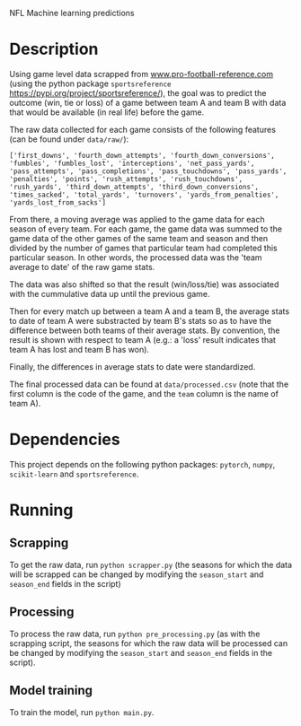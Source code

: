 NFL Machine learning predictions

# Description
Using game level data scrapped from www.pro-football-reference.com (using the python package `sportsreference` https://pypi.org/project/sportsreference/), the goal was to predict the outcome (win, tie or loss) of a game between team A and team B with data that would be available (in real life) before the game. 

The raw data collected for each game consists of the following features (can be found under `data/raw/`):
```
['first_downs', 'fourth_down_attempts', 'fourth_down_conversions', 'fumbles', 'fumbles_lost', 'interceptions', 'net_pass_yards', 'pass_attempts', 'pass_completions', 'pass_touchdowns', 'pass_yards', 'penalties', 'points', 'rush_attempts', 'rush_touchdowns', 'rush_yards', 'third_down_attempts', 'third_down_conversions', 'times_sacked', 'total_yards', 'turnovers', 'yards_from_penalties', 'yards_lost_from_sacks']
```

From there, a moving average was applied to the game data for each season of every team. For each game, the game data was summed to the game data of the other games of the same team and season and then divided by the number of games that particular team had completed this particular season. In other words, the processed data was the 'team average to date' of the raw game stats. 

The data was also shifted so that the result (win/loss/tie) was associated with the cummulative data up until the previous game.

Then for every match up between a team A and a team B, the average stats to date of team A were substracted by team B's stats so as to have the difference between both teams of their average stats. By convention, the result is shown with respect to team A (e.g.: a 'loss' result indicates that team A has lost and team B has won).

Finally, the differences in average stats to date were standardized.

The final processed data can be found at `data/processed.csv` (note that the first column is the code of the game, and the `team` column is the name of team A).

# Dependencies
This project depends on the following python packages: `pytorch`, `numpy`, `scikit-learn` and `sportsreference`.

# Running
## Scrapping
To get the raw data, run `python scrapper.py` (the seasons for which the data will be scrapped can be changed by modifying the `season_start` and `season_end` fields in the script)

## Processing
To process the raw data, run `python pre_processing.py` (as with the scrapping script, the seasons for which the raw data will be processed can be changed by modifying the `season_start` and `season_end` fields in the script).

## Model training
To train the model, run `python main.py`.